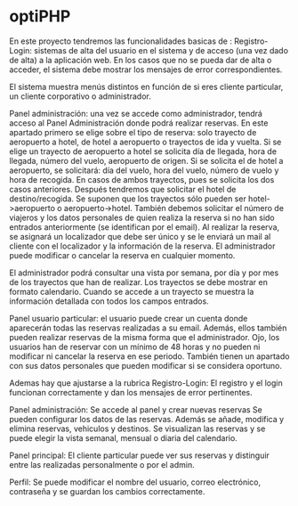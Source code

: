 # optiPHP

En este proyecto tendremos las funcionalidades basicas de :
Registro-Login: sistemas de alta del usuario en el sistema y de acceso (una vez dado de alta) a la aplicación web. En los casos que no se pueda dar de alta o acceder, el sistema debe mostrar los mensajes de error correspondientes. 

El sistema muestra menús distintos en función de si eres cliente particular, un cliente corporativo o administrador.

Panel administración: una vez se accede como administrador, tendrá acceso al Panel Administración donde podrá realizar reservas. En este apartado primero se elige sobre el tipo de reserva: solo  trayecto de aeropuerto a hotel, de hotel a aeropuerto o trayectos de ida y vuelta. Si se elige un trayecto de aeropuerto a hotel se solicita día de llegada, hora de llegada, número del vuelo, aeropuerto de origen. Si se solicita el de hotel a aeropuerto, se solicitará: día del vuelo, hora del vuelo, número de vuelo y hora de recogida. En casos de ambos trayectos, pues se solicita los dos casos anteriores. Después tendremos que solicitar el hotel de destino/recogida. Se suponen que los trayectos sólo pueden ser hotel->aeropuerto o aeropuerto->hotel. También debemos solicitar el número de viajeros y los datos personales de quien realiza la reserva si no han sido entrados anteriormente (se identifican por el email). Al realizar la reserva, se asignará un localizador que debe ser único y se le enviará un mail al cliente con el localizador y la información de la reserva. El administrador puede modificar o cancelar la reserva en cualquier momento.

El administrador podrá consultar una vista por semana, por día y por mes de los trayectos que han de realizar. Los trayectos se debe mostrar en formato calendario.  Cuando se accede a un trayecto se muestra la información detallada con todos los campos entrados.

Panel usuario particular: el usuario puede crear un cuenta donde aparecerán todas las reservas realizadas a su email. Además, ellos también pueden realizar reservas de la misma forma que el administrador. Ojo, los usuarios han de reservar con un mínimo de 48 horas y no pueden ni modificar ni cancelar la reserva en ese periodo. También tienen un apartado con sus datos personales que pueden modificar si se considera oportuno.

Ademas hay que ajustarse a la rubrica 
Registro-Login:  El registro y el login funcionan correctamente y dan los mensajes de error pertinentes.

Panel administración: Se accede al panel y crear nuevas reservas Se pueden configurar los datos de las reservas. Además se añade, modifica y elimina reservas, vehiculos y destinos. Se visualizan las reservas y se puede elegir la vista semanal, mensual o diaria del calendario.

Panel principal: El cliente particular puede ver sus reservas y distinguir entre las realizadas personalmente o por el admin.

Perfil: Se puede modificar el nombre del usuario, correo electrónico, contraseña y se guardan los cambios correctamente.